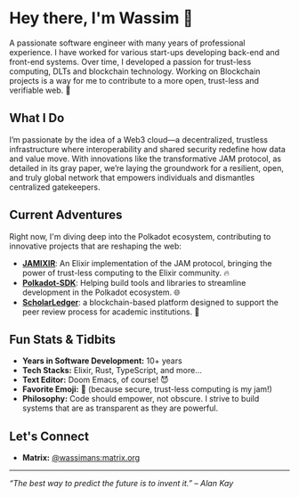 # Hey there, I'm Wassim 👋

A passionate software engineer with many years of professional experience. I have worked for various start-ups developing back-end and front-end systems. Over time, I developed a passion for trust-less computing, DLTs and blockchain technology. Working on Blockchain projects is a way for me to contribute to a more open, trust-less and verifiable web. 🚀

## What I Do

I’m passionate by the idea of a Web3 cloud—a decentralized, trustless infrastructure where interoperability and shared security redefine how data and value move. With innovations like the transformative JAM protocol, as detailed in its gray paper, we’re laying the groundwork for a resilient, open, and truly global network that empowers individuals and dismantles centralized gatekeepers.

## Current Adventures

Right now, I'm diving deep into the Polkadot ecosystem, contributing to innovative projects that are reshaping the web:

- **[JAMIXIR](https://github.com/jamixir)**: An Elixir implementation of the JAM protocol, bringing the power of trust-less computing to the Elixir community. 🔥
- **[Polkadot-SDK](https://github.com/paritytech/polkadot-sdk)**: Helping build tools and libraries to streamline development in the Polkadot ecosystem. 🌐
- **[ScholarLedger](https://github.com/ScholarLedger)**: a blockchain-based platform designed to support the peer review process for academic institutions. 🏫

## Fun Stats & Tidbits

- **Years in Software Development:** 10+ years  
- **Tech Stacks:** Elixir, Rust, TypeScript, and more...
- **Text Editor:** Doom Emacs, of course! 😈
- **Favorite Emoji:** 🔐 (because secure, trust-less computing is my jam!)  
- **Philosophy:** Code should empower, not obscure. I strive to build systems that are as transparent as they are powerful.

## Let's Connect

- **Matrix:** [@wassimans:matrix.org](https://matrix.to/#/@wassimans:matrix.org)

---

*“The best way to predict the future is to invent it.” – Alan Kay*
